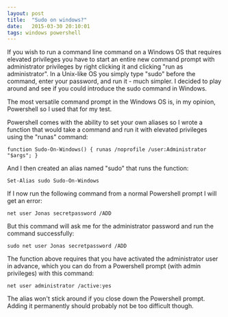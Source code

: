 ```yaml
---
layout: post
title:  "Sudo on windows?"
date:   2015-03-30 20:10:01
tags: windows powershell
---
```


If you wish to run a command line command on a Windows OS that requires elevated privileges you have to start an entire new command prompt with administrator privileges by right clicking it and clicking "run as administrator". In a Unix-like OS you simply type "sudo" before the command, enter your password, and run it - much simpler. I decided to play around and see if you could introduce the sudo command in Windows. 

The most versatile command prompt in the Windows OS is, in my opinion, Powershell so I used that for my test.

Powershell comes with the ability to set your own aliases so I wrote a function that would take a command and run it with elevated privileges using the "runas" command:


    function Sudo-On-Windows() { runas /noprofile /user:Administrator "$args"; }
    
And I then created an alias named "sudo" that runs the function:
    
	Set-Alias sudo Sudo-On-Windows

If I now run the following command from a normal Powershell prompt I will get an error:

    net user Jonas secretpassword /ADD

But this command will ask me for the administrator password and run the command successfully:

    sudo net user Jonas secretpassword /ADD

The function above requires that you have activated the administrator user in advance, which you can do from a Powershell prompt (with admin privileges) with this command:

    net user administrator /active:yes
    
The alias won't stick around if you close down the Powershell prompt. Adding it permanently should probably not be too difficult though.
    
